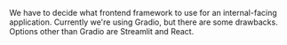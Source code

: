 We have to decide what frontend framework to use for an internal-facing application. Currently we're using Gradio, but there are some drawbacks. Options other than Gradio are Streamlit and React.
